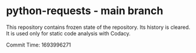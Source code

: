 # python-requests - main branch

This repository contains frozen state of the repository.
Its history is cleared. It is used only for static code
analysis with Codacy.

Commit Time: 1693996271